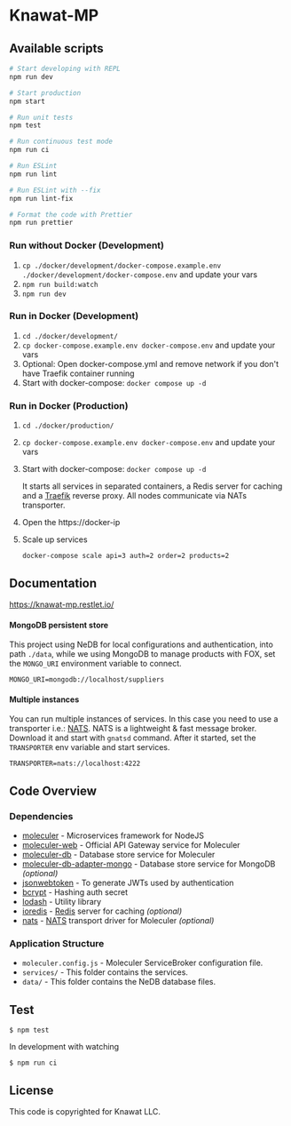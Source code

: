 # Knawat-MP

## Available scripts

```bash
# Start developing with REPL
npm run dev

# Start production
npm start

# Run unit tests
npm test

# Run continuous test mode
npm run ci

# Run ESLint
npm run lint

# Run ESLint with --fix
npm run lint-fix

# Format the code with Prettier
npm run prettier
```

### Run without Docker (Development)

1.  `cp ./docker/development/docker-compose.example.env ./docker/development/docker-compose.env` and update your vars
2.  `npm run build:watch`
3.  `npm run dev`

### Run in Docker (Development)

1.  `cd ./docker/development/`
2.  `cp docker-compose.example.env docker-compose.env` and update your vars
3.  Optional: Open docker-compose.yml and remove network if you don't have Traefik container running
4.  Start with docker-compose: `docker compose up -d`

### Run in Docker (Production)

1.  `cd ./docker/production/`
2.  `cp docker-compose.example.env docker-compose.env` and update your vars
3.  Start with docker-compose: `docker compose up -d`

    It starts all services in separated containers, a Redis server for caching and a [Traefik](https://traefik.io/) reverse proxy. All nodes communicate via NATs transporter.

4.  Open the https://docker-ip
5.  Scale up services

    `docker-compose scale api=3 auth=2 order=2 products=2`

## Documentation

https://knawat-mp.restlet.io/

#### MongoDB persistent store

This project using NeDB for local configurations and authentication, into path `./data`, while we using MongoDB to manage products with FOX, set the `MONGO_URI` environment variable to connect.

```
MONGO_URI=mongodb://localhost/suppliers
```

#### Multiple instances

You can run multiple instances of services. In this case you need to use a transporter i.e.: [NATS](https://nats.io). NATS is a lightweight & fast message broker. Download it and start with `gnatsd` command. After it started, set the `TRANSPORTER` env variable and start services.

```
TRANSPORTER=nats://localhost:4222
```

## Code Overview

### Dependencies

- [moleculer](https://github.com/moleculerjs/moleculer) - Microservices framework for NodeJS
- [moleculer-web](https://github.com/moleculerjs/moleculer-web) - Official API Gateway service for Moleculer
- [moleculer-db](https://github.com/moleculerjs/moleculer-db/tree/master/packages/moleculer-db#readme) - Database store service for Moleculer
- [moleculer-db-adapter-mongo](https://github.com/moleculerjs/moleculer-db/tree/master/packages/moleculer-db-adapter-mongo#readme) - Database store service for MongoDB _(optional)_
- [jsonwebtoken](https://github.com/auth0/node-jsonwebtoken) - To generate JWTs used by authentication
- [bcrypt](https://github.com/kelektiv/node.bcrypt.js) - Hashing auth secret
- [lodash](https://github.com/lodash/lodash) - Utility library
- [ioredis](https://github.com/luin/ioredis) - [Redis](https://redis.io) server for caching _(optional)_
- [nats](https://github.com/nats-io/node-nats) - [NATS](https://nats.io) transport driver for Moleculer _(optional)_

### Application Structure

- `moleculer.config.js` - Moleculer ServiceBroker configuration file.
- `services/` - This folder contains the services.
- `data/` - This folder contains the NeDB database files.

## Test

```
$ npm test
```

In development with watching

```
$ npm run ci
```

## License

This code is copyrighted for Knawat LLC.
